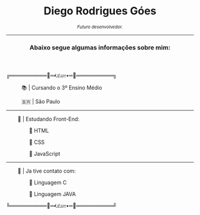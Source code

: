 <header>
        <h1> Diego Rodrigues Góes </h1>
        <i><small>Futuro desenvolvedor.</small></i>
        <hr>
        <h3>Abaixo segue algumas informações sobre mim:</h3>
    </header>
    <section>
        <p>╔══════════💠═•ೋೋ•═💠══════════╗</p>
        <p> ⠀⠀⠀⠀📚 | Cursando o 3º Ensino Médio</p>
        <p>⠀⠀⠀⠀🇧🇷 | São Paulo</p>
        <hr>
        <p> ⠀⠀⠀📲 | Estudando Front-End:</p>
        <p>⠀⠀⠀⠀⠀⠀🔅 HTML </p>
        <p>⠀⠀⠀⠀⠀⠀🔅 CSS </p>
        <p>⠀⠀⠀⠀⠀⠀🔅 JavaScript </p>
        <hr>
        <p> ⠀⠀⠀🧰 | Ja tive contato com:</p>
        <p>⠀⠀⠀⠀⠀⠀🔅 Linguagem C </p>
        <p>⠀⠀⠀⠀⠀⠀🔅 Linguagem JAVA </p>
        <p>╚══════════💠═•ೋೋ•═💠══════════╝</p>
    </section>
